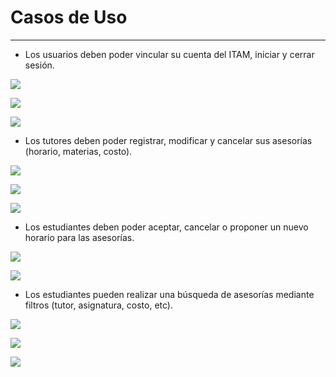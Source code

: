 # Casos de Uso

---

- Los usuarios deben poder vincular su cuenta del ITAM, iniciar y cerrar sesión.

![](img/ss1.png)

![](img/ss2.png)

![](img/ss3.png)

- Los tutores deben poder registrar, modificar y cancelar sus asesorías (horario, materias, costo).

![](img/ss4.png)

![](img/ss5.png)

![](img/ss6.png)

- Los estudiantes deben poder aceptar, cancelar o proponer un nuevo horario para las asesorías.

![](img/ss7.jpeg)

![](img/ss8.jpeg)

- Los estudiantes pueden realizar una búsqueda de asesorías mediante filtros (tutor, asignatura, costo, etc).

![](img/ss9.jpeg)

![](img/ss10.jpeg)

![](img/ss11.jpeg)